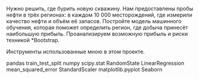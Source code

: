 Нужно решить, где бурить новую скважину.
Нам предоставлены пробы нефти в трёх регионах: в каждом 10 000 месторождений, где измерили качество нефти и объём её запасов. Постройте модель машинного обучения, которая поможет определить регион, где добыча принесёт наибольшую прибыль. Проанализируем возможную прибыль и риски техникой *Bootstrap.

Инструменты использованные мною в этом проекте.

pandas
train_test_split
numpy
scipy.stat
RandomState
LinearRegression
mean_squared_error
StandardScaler
matplotlib.pyplot
Seaborn
